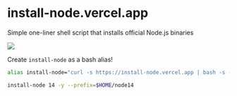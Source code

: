 # install-node.vercel.app

Simple one-liner shell script that installs official Node.js binaries

![](https://user-images.githubusercontent.com/71256/104836670-75b98b00-5864-11eb-8fd0-4747495e3867.png)

Create `install-node` as a bash alias!

```bash
alias install-node="curl -s https://install-node.vercel.app | bash -s --"

install-node 14 -y --prefix=$HOME/node14
```
